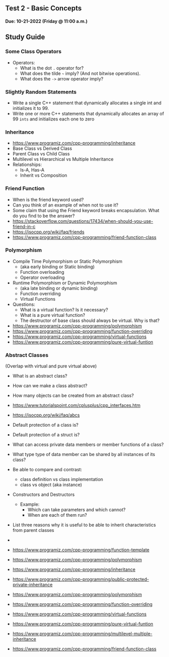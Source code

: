 ## Test 2 - Basic Concepts
#### Due: 10-21-2022 (Friday @ 11:00 a.m.)

## Study Guide

### Some Class Operators

- Operators: 
  - What is the dot `.` operator for?
  - What does the tilde `~` imply? (And not bitwise operations).
  - What does the `->` arrow operator imply?
  
### Slightly Random Statements
- Write a single C++ statement that dynamically allocates a single int and initializes it to 99.
- Write one or more C++ statements that dynamically allocates an array of 99 `ints` and initializes each one to zero

### Inheritance
- https://www.programiz.com/cpp-programming/inheritance
- Base Class vs Derived Class
- Parent Class vs Child Class
- Multilevel vs Hierarchical vs Multiple Inheritance
- Relationships: 
  - Is-A, Has-A 
  - Inherit vs Composition 

### Friend Function
- When is the friend keyword used? 
- Can you think of an example of when not to use it?
- Some claim that using the Friend keyword breaks encapsulation. What do you find to be the answer?
- https://stackoverflow.com/questions/17434/when-should-you-use-friend-in-c
- https://isocpp.org/wiki/faq/friends
- https://www.programiz.com/cpp-programming/friend-function-class


### Polymorphism
 - Compile Time Polymorphism or Static Polymorphism 
   - (aka early binding or Static binding)
   - Function overloading
   - Operator overloading 
- Runtime Polymorphism or  Dynamic Polymorphism 
   - (aka late binding or dynamic binding)
   - Function overriding
   - Virtual Functions 
- Questions:
   - What is a virtual function? Is it necessary?
   - What is a pure virtual function?
   - The destructor of base class should always be virtual. Why is that?
- https://www.programiz.com/cpp-programming/polymorphism
- https://www.programiz.com/cpp-programming/function-overriding
- https://www.programiz.com/cpp-programming/virtual-functions
- https://www.programiz.com/cpp-programming/pure-virtual-funtion

### Abstract Classes
(Overlap with virtual and pure virtual above)
- What is an abstract class?
- How can we make a class abstract?
- How many objects can be created from an abstract class?
- https://www.tutorialspoint.com/cplusplus/cpp_interfaces.htm
- https://isocpp.org/wiki/faq/abcs

- Default protection of a class is?
- Default protection of a struct is?

- What can access private data members or member functions of a class?

- What type type of data member can be shared by all instances of its class?

- Be able to compare and contrast:
  - class definition vs class implementation
  - class vs object (aka instance)


- Constructors and Destructors
  - Example: 
    - Which can take parameters and which cannot?
    - When are each of them run?


- List three reasons why it is useful to be able to inherit characteristics from parent classes


-

- https://www.programiz.com/cpp-programming/function-template
- https://www.programiz.com/cpp-programming/polymorphism
- https://www.programiz.com/cpp-programming/inheritance
- https://www.programiz.com/cpp-programming/public-protected-private-inheritance
- https://www.programiz.com/cpp-programming/polymorphism
- https://www.programiz.com/cpp-programming/function-overriding
- https://www.programiz.com/cpp-programming/virtual-functions
- https://www.programiz.com/cpp-programming/pure-virtual-funtion
- https://www.programiz.com/cpp-programming/multilevel-multiple-inheritance
- https://www.programiz.com/cpp-programming/friend-function-class

